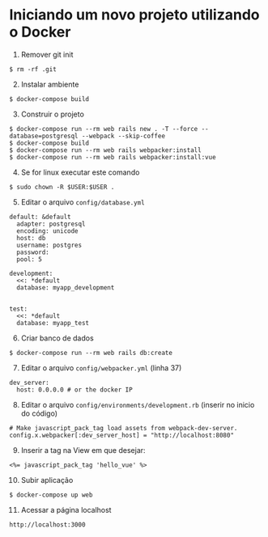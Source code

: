 # Iniciando um novo projeto utilizando o Docker

1. Remover git init

```
$ rm -rf .git
```

2. Instalar ambiente

```
$ docker-compose build
```

3. Construir o projeto

```
$ docker-compose run --rm web rails new . -T --force --database=postgresql --webpack --skip-coffee
$ docker-compose build
$ docker-compose run --rm web rails webpacker:install
$ docker-compose run --rm web rails webpacker:install:vue
```

4. Se for linux executar este comando

```
$ sudo chown -R $USER:$USER .
```

5. Editar o arquivo `config/database.yml`

```
default: &default
  adapter: postgresql
  encoding: unicode
  host: db
  username: postgres
  password:
  pool: 5

development:
  <<: *default
  database: myapp_development


test:
  <<: *default
  database: myapp_test
```

6. Criar banco de dados

```
$ docker-compose run --rm web rails db:create
```

7. Editar o arquivo `config/webpacker.yml` (linha 37)

```
dev_server:
  host: 0.0.0.0 # or the docker IP
```

8. Editar o arquivo `config/environments/development.rb` (inserir no inicio do código)

```
# Make javascript_pack_tag load assets from webpack-dev-server.
config.x.webpacker[:dev_server_host] = "http://localhost:8080"
```

9. Inserir a tag na View em que desejar:

```
<%= javascript_pack_tag 'hello_vue' %>
```

10. Subir aplicação

```
$ docker-compose up web
```

11. Acessar a página localhost

`
http://localhost:3000
`

